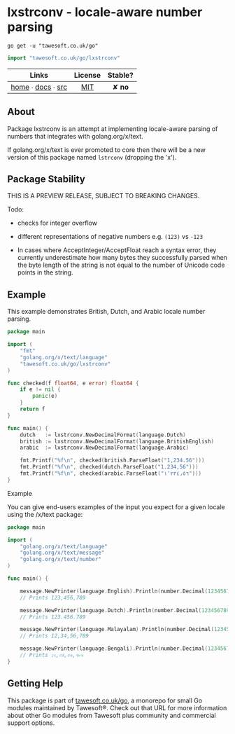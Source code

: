 # lxstrconv - locale-aware number parsing

```shell script
go get -u "tawesoft.co.uk/go"
```

```go
import "tawesoft.co.uk/go/lxstrconv"
```

|  Links  | License | Stable? |
|:-------:|:-------:|:-------:|
| [home][home_lxstrconv] ∙ [docs][docs_lxstrconv] ∙ [src][src_lxstrconv] | [MIT][copy_lxstrconv] | ✘ **no** |

[home_lxstrconv]: https://tawesoft.co.uk/go/lxstrconv
[src_lxstrconv]:  https://github.com/tawesoft/go/tree/master/lxstrconv
[docs_lxstrconv]: https://www.tawesoft.co.uk/go/doc/lxstrconv
[copy_lxstrconv]: https://github.com/tawesoft/go/tree/master/lxstrconv/LICENSE.txt

## About

Package lxstrconv is an attempt at implementing locale-aware parsing of
numbers that integrates with golang.org/x/text.

If golang.org/x/text is ever promoted to core then there will be a new version
of this package named `lstrconv` (dropping the 'x').


## Package Stability


THIS IS A PREVIEW RELEASE, SUBJECT TO BREAKING CHANGES.

Todo:

* checks for integer overflow

* different representations of negative numbers e.g. `(123)` vs `-123`

* In cases where AcceptInteger/AcceptFloat reach a syntax error, they
currently underestimate how many bytes they successfully parsed when
the byte length of the string is not equal to the number of Unicode
code points in the string.


## Example


This example demonstrates British, Dutch, and Arabic locale number parsing.


```go
package main

import (
    "fmt"
    "golang.org/x/text/language"
    "tawesoft.co.uk/go/lxstrconv"
)

func checked(f float64, e error) float64 {
    if e != nil {
        panic(e)
    }
    return f
}

func main() {
    dutch   := lxstrconv.NewDecimalFormat(language.Dutch)
    british := lxstrconv.NewDecimalFormat(language.BritishEnglish)
    arabic  := lxstrconv.NewDecimalFormat(language.Arabic)

    fmt.Printf("%f\n", checked(british.ParseFloat("1,234.56")))
    fmt.Printf("%f\n", checked(dutch.ParseFloat("1.234,56")))
    fmt.Printf("%f\n", checked(arabic.ParseFloat("١٬٢٣٤٫٥٦")))
}
```

Example

You can give end-users examples of the input you expect for a given locale
using the /x/text package:


```go
package main

import (
    "golang.org/x/text/language"
    "golang.org/x/text/message"
    "golang.org/x/text/number"
)

func main() {

    message.NewPrinter(language.English).Println(number.Decimal(123456789))
    // Prints 123,456,789

    message.NewPrinter(language.Dutch).Println(number.Decimal(123456789))
    // Prints 123.456.789

    message.NewPrinter(language.Malayalam).Println(number.Decimal(123456789))
    // Prints 12,34,56,789

    message.NewPrinter(language.Bengali).Println(number.Decimal(123456789))
    // Prints ১২,৩৪,৫৬,৭৮৯
}
```

## Getting Help

This package is part of [tawesoft.co.uk/go](https://www.tawesoft.co.uk/go),
a monorepo for small Go modules maintained by Tawesoft®.
Check out that URL for more information about other Go modules from
Tawesoft plus community and commercial support options.